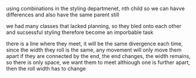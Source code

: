 
using combinations in the styling departmenet,  nth child so we can havve differences and also have the same parent still


we had many classes that lacked planning, so they bled onto each other and sucsessful  styling therefore become an imporbable task 

there is a line where they meet, it will be the same divergence each time, since the width they roll is the same, any movement will only move them apart if they are connected by the end, the end changes, the width remains, so there is only space, we want them to meet althiough one is further apart, then the roll width has to change